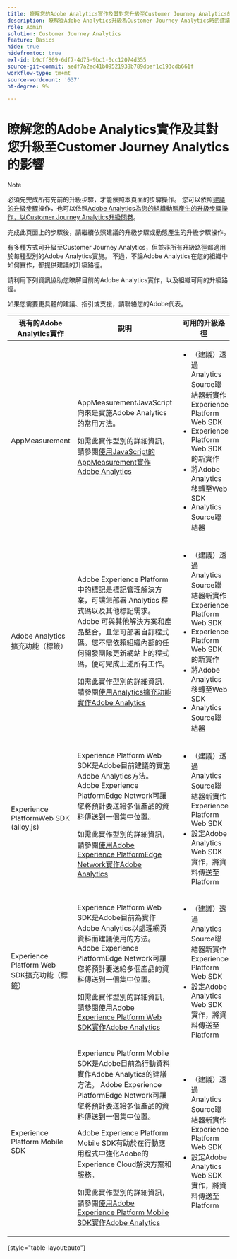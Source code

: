 ```yaml
---
title: 瞭解您的Adobe Analytics實作及其對您升級至Customer Journey Analytics的影響
description: 瞭解從Adobe Analytics升級為Customer Journey Analytics時的建議路徑
role: Admin
solution: Customer Journey Analytics
feature: Basics
hide: true
hidefromtoc: true
exl-id: b9cff809-6df7-4d75-9bc1-0cc12074d355
source-git-commit: aedf7a2ad41b09521938b789dbaf1c193cdb661f
workflow-type: tm+mt
source-wordcount: '637'
ht-degree: 9%

---
```


# 瞭解您的Adobe Analytics實作及其對您升級至Customer Journey Analytics的影響

>[!NOTE]
> 
>必須先完成所有先前的升級步驟，才能依照本頁面的步驟操作。 您可以依照[建議的升級步驟](/help/getting-started/cja-upgrade/cja-upgrade-recommendations.md#recommended-upgrade-steps-for-most-organizations)操作，也可以依照[Adobe Analytics為您的組織動態產生的升級步驟操作，以Customer Journey Analytics升級問卷](https://gigazelle.github.io/cja-ttv/)。
>
>完成此頁面上的步驟後，請繼續依照建議的升級步驟或動態產生的升級步驟操作。

有多種方式可升級至Customer Journey Analytics，但並非所有升級路徑都適用於每種型別的Adobe Analytics實施。 不過，不論Adobe Analytics在您的組織中如何實作，都提供建議的升級路徑。

請利用下列資訊協助您瞭解目前的Adobe Analytics實作，以及組織可用的升級路徑。

如果您需要更具體的建議、指引或支援，請聯絡您的Adobe代表。

| 現有的Adobe Analytics實作 | 說明 | 可用的升級路徑 |
|---------|----------|----------|
| AppMeasurement | AppMeasurementJavaScript向來是實施Adobe Analytics的常用方法。<p>如需此實作型別的詳細資訊，請參閱[使用JavaScript的AppMeasurement實作Adobe Analytics](https://experienceleague.adobe.com/en/docs/analytics/implementation/js/overview)</p> | <ul><li>（建議）透過Analytics Source聯結器新實作Experience Platform Web SDK</li><li>Experience Platform Web SDK的新實作</li><li>將Adobe Analytics移轉至Web SDK</li><li>Analytics Source聯結器</li></ul> |
| Adobe Analytics擴充功能（標籤） | <p>Adobe Experience Platform 中的標記是標記管理解決方案，可讓您部署 Analytics 程式碼以及其他標記需求。 Adobe 可與其他解決方案和產品整合，且您可部署自訂程式碼。您不需依賴組織內部的任何開發團隊更新網站上的程式碼，便可完成上述所有工作。</p><p>如需此實作型別的詳細資訊，請參閱[使用Analytics擴充功能實作Adobe Analytics](https://experienceleague.adobe.com/en/docs/analytics/implementation/launch/overview)</p> | <ul><li>（建議）透過Analytics Source聯結器新實作Experience Platform Web SDK</li><li>Experience Platform Web SDK的新實作</li><li>將Adobe Analytics移轉至Web SDK</li><li>Analytics Source聯結器</li></ul> |
| Experience PlatformWeb SDK (alloy.js) | Experience Platform Web SDK是Adobe目前建議的實施Adobe Analytics方法。 Adobe Experience PlatformEdge Network可讓您將預計要送給多個產品的資料傳送到一個集中位置。 <p>如需此實作型別的詳細資訊，請參閱[使用Adobe Experience PlatformEdge Network實作Adobe Analytics](https://experienceleague.adobe.com/en/docs/analytics/implementation/aep-edge/overview)</p> | <ul><li>（建議）透過Analytics Source聯結器新實作Experience Platform Web SDK</li><li>設定Adobe Analytics Web SDK實作，將資料傳送至Platform</li></ul> |
| Experience Platform Web SDK擴充功能（標籤） | Experience Platform Web SDK是Adobe目前為實作Adobe Analytics以處理網頁資料而建議使用的方法。 Adobe Experience PlatformEdge Network可讓您將預計要送給多個產品的資料傳送到一個集中位置。 <p>如需此實作型別的詳細資訊，請參閱[使用Adobe Experience Platform Web SDK實作Adobe Analytics](https://experienceleague.adobe.com/en/docs/analytics/implementation/aep-edge/web-sdk/overview)</p> | <ul><li>（建議）透過Analytics Source聯結器新實作Experience Platform Web SDK</li><li>設定Adobe Analytics Web SDK實作，將資料傳送至Platform</li></ul> |
| Experience Platform Mobile SDK | Experience Platform Mobile SDK是Adobe目前為行動資料實作Adobe Analytics的建議方法。 Adobe Experience PlatformEdge Network可讓您將預計要送給多個產品的資料傳送到一個集中位置。<p>Adobe Experience Platform Mobile SDK有助於在行動應用程式中強化Adobe的Experience Cloud解決方案和服務。 </p><p>如需此實作型別的詳細資訊，請參閱[使用Adobe Experience Platform Mobile SDK實作Adobe Analytics](https://experienceleague.adobe.com/en/docs/analytics/implementation/aep-edge/mobile-sdk/overview)</p> | <ul><li>（建議）透過Analytics Source聯結器新實作Experience Platform Web SDK</li><li>設定Adobe Analytics Web SDK實作，將資料傳送至Platform</li></ul> |

{style="table-layout:auto"}
